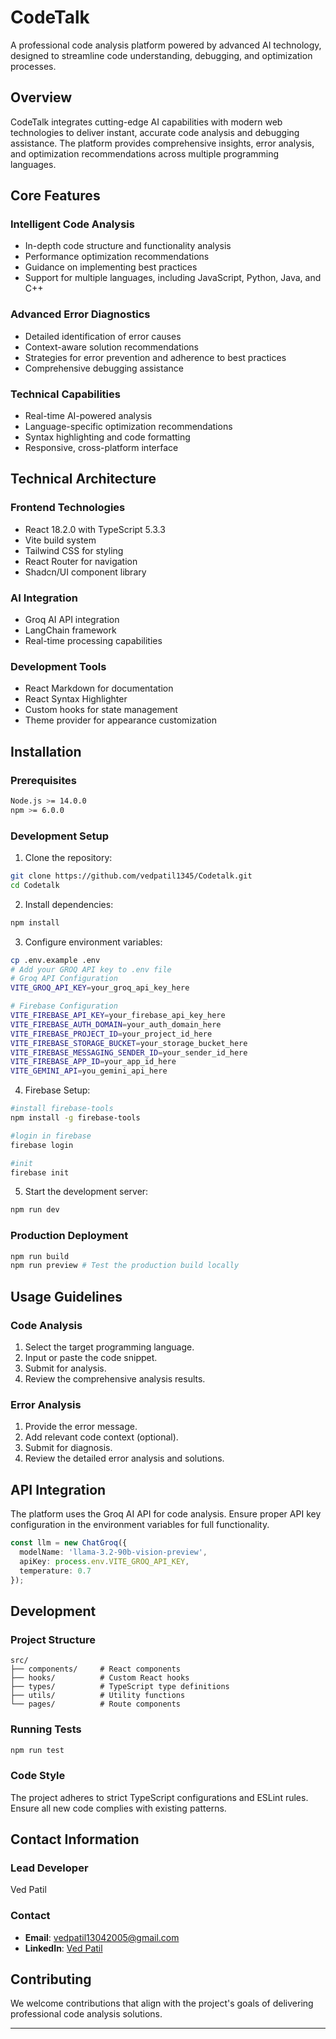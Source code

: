 # CodeTalk

A professional code analysis platform powered by advanced AI technology, designed to streamline code understanding, debugging, and optimization processes.

## Overview

CodeTalk integrates cutting-edge AI capabilities with modern web technologies to deliver instant, accurate code analysis and debugging assistance. The platform provides comprehensive insights, error analysis, and optimization recommendations across multiple programming languages.

## Core Features

### Intelligent Code Analysis

- In-depth code structure and functionality analysis
- Performance optimization recommendations
- Guidance on implementing best practices
- Support for multiple languages, including JavaScript, Python, Java, and C++

### Advanced Error Diagnostics

- Detailed identification of error causes
- Context-aware solution recommendations
- Strategies for error prevention and adherence to best practices
- Comprehensive debugging assistance

### Technical Capabilities

- Real-time AI-powered analysis
- Language-specific optimization recommendations
- Syntax highlighting and code formatting
- Responsive, cross-platform interface

## Technical Architecture

### Frontend Technologies

- React 18.2.0 with TypeScript 5.3.3
- Vite build system
- Tailwind CSS for styling
- React Router for navigation
- Shadcn/UI component library

### AI Integration

- Groq AI API integration
- LangChain framework
- Real-time processing capabilities

### Development Tools

- React Markdown for documentation
- React Syntax Highlighter
- Custom hooks for state management
- Theme provider for appearance customization

## Installation

### Prerequisites

```bash
Node.js >= 14.0.0
npm >= 6.0.0
```

### Development Setup

1. Clone the repository:

```bash
git clone https://github.com/vedpatil1345/Codetalk.git
cd Codetalk
```

2. Install dependencies:

```bash
npm install
```

3. Configure environment variables:

```bash
cp .env.example .env
# Add your GROQ API key to .env file
# Groq API Configuration
VITE_GROQ_API_KEY=your_groq_api_key_here

# Firebase Configuration
VITE_FIREBASE_API_KEY=your_firebase_api_key_here
VITE_FIREBASE_AUTH_DOMAIN=your_auth_domain_here
VITE_FIREBASE_PROJECT_ID=your_project_id_here
VITE_FIREBASE_STORAGE_BUCKET=your_storage_bucket_here
VITE_FIREBASE_MESSAGING_SENDER_ID=your_sender_id_here
VITE_FIREBASE_APP_ID=your_app_id_here
VITE_GEMINI_API=you_gemini_api_here
```
4. Firebase Setup:
```bash
#install firebase-tools 
npm install -g firebase-tools

#login in firebase
firebase login

#init
firebase init
```

5. Start the development server:

```bash
npm run dev
```

### Production Deployment

```bash
npm run build
npm run preview # Test the production build locally
```

## Usage Guidelines

### Code Analysis

1. Select the target programming language.
2. Input or paste the code snippet.
3. Submit for analysis.
4. Review the comprehensive analysis results.

### Error Analysis

1. Provide the error message.
2. Add relevant code context (optional).
3. Submit for diagnosis.
4. Review the detailed error analysis and solutions.

## API Integration

The platform uses the Groq AI API for code analysis. Ensure proper API key configuration in the environment variables for full functionality.

```typescript
const llm = new ChatGroq({
  modelName: 'llama-3.2-90b-vision-preview',
  apiKey: process.env.VITE_GROQ_API_KEY,
  temperature: 0.7
});
```

## Development

### Project Structure

```
src/
├── components/     # React components
├── hooks/          # Custom React hooks
├── types/          # TypeScript type definitions
├── utils/          # Utility functions
└── pages/          # Route components
```

### Running Tests

```bash
npm run test
```

### Code Style

The project adheres to strict TypeScript configurations and ESLint rules. Ensure all new code complies with existing patterns.

## Contact Information

### Lead Developer

Ved Patil


### Contact

- **Email**: [vedpatil13042005@gmail.com](mailto\:vedpatil1345@gmail.com)
- **LinkedIn**: [Ved Patil](https://www.linkedin.com/in/ved-patila71968250)


## Contributing

We welcome contributions that align with the project's goals of delivering professional code analysis solutions.&#x20;



---

